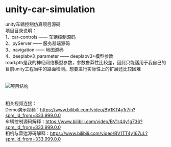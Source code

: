 # unity-car-simulation
unity车辆控制仿真项目源码</br>
项目目录说明：</br>
1、car-controls            ——    车辆控制源码</br>
2、pyServer                ——    服务器端源码</br>
3、navigation              ——    地图源码</br>
4、deeplabv3_parameter     ——    deeplabv3+模型参数</br>
road.pth是我的神经网络模型参数，参数鲁莽性比较差，因此只能适用于我自己的目前unity工程当中的路面检测。想要进行实际性上的扩展还比较困难</br>
</br>
</br>
![项目结构](https://user-images.githubusercontent.com/77096562/169683694-7063f020-fc66-4fb1-a3c3-0bcb488c8be6.png)</br>
</br>
</br>
相关视频连接：</br>
Demo演示视频：https://www.bilibili.com/video/BV1KT4y1r7ih?spm_id_from=333.999.0.0</br>
车辆控制源码解释：https://www.bilibili.com/video/BV1r44y1g736?spm_id_from=333.999.0.0</br>
相机与雷达源码解释：https://www.bilibili.com/video/BV1TT4y167uL?spm_id_from=333.999.0.0</br>
